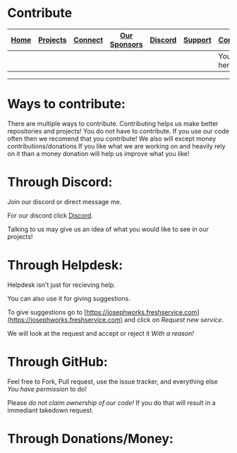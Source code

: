 # Contribute
| [Home](README.md) | [Projects](PROJECTS.md) | [Connect](CONNECT.md) | [Our Sponsors](SPONSORS.md) | [Discord](DISCORD.md) | [Support](SUPPORT.md) | [Contribute](CONTRIBUTE.md) | [Our GitHub](http://github.com/josephworks) |
|-------------------|-------------------------|-----------------------|-----------------------------|-----------------------|-----------------------|-----------------------------|--------------------------------------|
||||||| You are here!     |                         |                       |                             |                       |                       |                             |                                      |
------
# Ways to contribute:
There are multiple ways to contribute.
Contributing helps us make better repositories and projects!
You do not have to contribute. If you use our code often then we recomend that you contribute!
We also will except money contributions/donations
If you like what we are working on and heavily rely on it than a money donation will help us improve what you like!

# Through Discord:
Join our discord or direct message me. 

For our discord click [Discord](DISCORD.md).

Talking to us may give us an idea of what you would like to see in our projects!

# Through Helpdesk:
Helpdesk isn't just for recieving help.

You can also use it for giving suggestions.

To give suggestions go to [https://josephworks.freshservice.com](https://josephworks.freshservice.com) and click on *Request new service*.

We will look at the request and accept or reject it *With a reason!*

# Through GitHub:
Feel free to Fork, Pull request, use the issue tracker, and everything else *You have permission* to do!

Please *do not claim ownership of our code!* If you do that will result in a immediant takedown request.

# Through Donations/Money:

